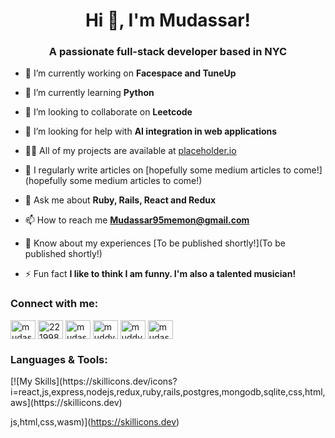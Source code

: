 <h1 align="center">Hi 👋, I'm Mudassar!</h1>
<h3 align="center">A passionate full-stack developer based in NYC</h3>

- 🔭 I’m currently working on **Facespace and TuneUp**

- 🌱 I’m currently learning **Python**

- 👯 I’m looking to collaborate on **Leetcode**

- 🤝 I’m looking for help with **AI integration in web applications**

- 👨‍💻 All of my projects are available at [placeholder.io](placeholder.io)

- 📝 I regularly write articles on [hopefully some medium articles to come!](hopefully some medium articles to come!)

- 💬 Ask me about **Ruby, Rails, React and Redux**

- 📫 How to reach me **Mudassar95memon@gmail.com**

- 📄 Know about my experiences [To be published shortly!](To be published shortly!)

- ⚡ Fun fact **I like to think I am funny. I'm also a talented musician!**

<h3 align="left">Connect with me:</h3>
<p align="left">
<a href="https://linkedin.com/in/mudassar memon" target="blank"><img align="center" src="https://raw.githubusercontent.com/rahuldkjain/github-profile-readme-generator/master/src/images/icons/Social/linked-in-alt.svg" alt="mudassar memon" height="30" width="40" /></a>
<a href="https://stackoverflow.com/users/22199874" target="blank"><img align="center" src="https://raw.githubusercontent.com/rahuldkjain/github-profile-readme-generator/master/src/images/icons/Social/stack-overflow.svg" alt="22199874" height="30" width="40" /></a>
<a href="https://codesandbox.com/mudassarmemon" target="blank"><img align="center" src="https://raw.githubusercontent.com/rahuldkjain/github-profile-readme-generator/master/src/images/icons/Social/codesandbox.svg" alt="mudassarmemon" height="30" width="40" /></a>
<a href="https://fb.com/muddy memon" target="blank"><img align="center" src="https://raw.githubusercontent.com/rahuldkjain/github-profile-readme-generator/master/src/images/icons/Social/facebook.svg" alt="muddy memon" height="30" width="40" /></a>
<a href="https://instagram.com/muddymemon" target="blank"><img align="center" src="https://raw.githubusercontent.com/rahuldkjain/github-profile-readme-generator/master/src/images/icons/Social/instagram.svg" alt="muddymemon" height="30" width="40" /></a>
<a href="https://www.leetcode.com/mudassar95memon" target="blank"><img align="center" src="https://raw.githubusercontent.com/rahuldkjain/github-profile-readme-generator/master/src/images/icons/Social/leet-code.svg" alt="mudassar95memon" height="30" width="40" /></a>
</p>

<h3 align="left">Languages & Tools:</h3>
[![My Skills](https://skillicons.dev/icons?i=react,js,express,nodejs,redux,ruby,rails,postgres,mongodb,sqlite,css,html,aws](https://skillicons.dev)

js,html,css,wasm)](https://skillicons.dev)
